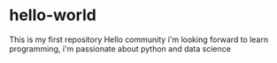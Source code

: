 # hello-world
This is my first repository
Hello community
i'm looking forward to learn programming, i'm passionate about python and data science
